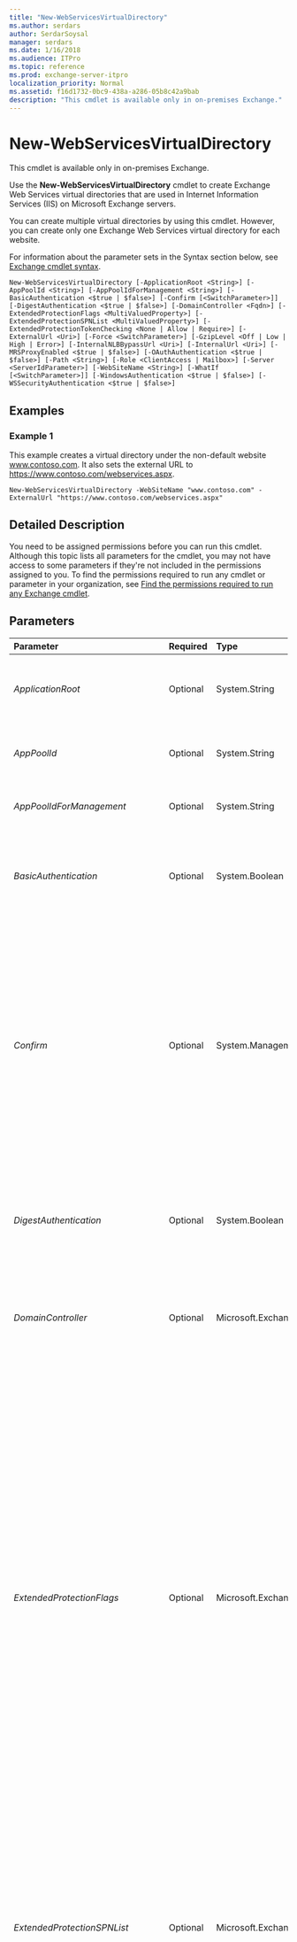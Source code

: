 ```yaml
---
title: "New-WebServicesVirtualDirectory"
ms.author: serdars
author: SerdarSoysal
manager: serdars
ms.date: 1/16/2018
ms.audience: ITPro
ms.topic: reference
ms.prod: exchange-server-itpro
localization_priority: Normal
ms.assetid: f16d1732-0bc9-438a-a286-05b8c42a9bab
description: "This cmdlet is available only in on-premises Exchange."
---
```


# New-WebServicesVirtualDirectory

This cmdlet is available only in on-premises Exchange. 
  
Use the **New-WebServicesVirtualDirectory** cmdlet to create Exchange Web Services virtual directories that are used in Internet Information Services (IIS) on Microsoft Exchange servers.
  
You can create multiple virtual directories by using this cmdlet. However, you can create only one Exchange Web Services virtual directory for each website.
  
For information about the parameter sets in the Syntax section below, see [Exchange cmdlet syntax](https://technet.microsoft.com/library/bb123552.aspx). 
  
```
New-WebServicesVirtualDirectory [-ApplicationRoot <String>] [-AppPoolId <String>] [-AppPoolIdForManagement <String>] [-BasicAuthentication <$true | $false>] [-Confirm [<SwitchParameter>]] [-DigestAuthentication <$true | $false>] [-DomainController <Fqdn>] [-ExtendedProtectionFlags <MultiValuedProperty>] [-ExtendedProtectionSPNList <MultiValuedProperty>] [-ExtendedProtectionTokenChecking <None | Allow | Require>] [-ExternalUrl <Uri>] [-Force <SwitchParameter>] [-GzipLevel <Off | Low | High | Error>] [-InternalNLBBypassUrl <Uri>] [-InternalUrl <Uri>] [-MRSProxyEnabled <$true | $false>] [-OAuthAuthentication <$true | $false>] [-Path <String>] [-Role <ClientAccess | Mailbox>] [-Server <ServerIdParameter>] [-WebSiteName <String>] [-WhatIf [<SwitchParameter>]] [-WindowsAuthentication <$true | $false>] [-WSSecurityAuthentication <$true | $false>]

```

## Examples
<a name="Examples"> </a>

### Example 1

This example creates a virtual directory under the non-default website www.contoso.com. It also sets the external URL to https://www.contoso.com/webservices.aspx.
  
```
New-WebServicesVirtualDirectory -WebSiteName "www.contoso.com" -ExternalUrl "https://www.contoso.com/webservices.aspx"
```

## Detailed Description
<a name="DetailedDescription"> </a>

You need to be assigned permissions before you can run this cmdlet. Although this topic lists all parameters for the cmdlet, you may not have access to some parameters if they're not included in the permissions assigned to you. To find the permissions required to run any cmdlet or parameter in your organization, see [Find the permissions required to run any Exchange cmdlet](https://technet.microsoft.com/library/mt432940.aspx).
  
## Parameters
<a name="DetailedDescription"> </a>

|**Parameter**|**Required**|**Type**|**Description**|
|:-----|:-----|:-----|:-----|
| _ApplicationRoot_ <br/> |Optional  <br/> |System.String  <br/> |The _ApplicationRoot_ parameter specifies the metabase path of the virtual directory. By default, this path is the same as the website in which the virtual directory is created. <br/> |
| _AppPoolId_ <br/> |Optional  <br/> |System.String  <br/> |The _AppPoolId_ parameter specifies the IIS application pool in which the virtual directory runs. We recommend that you leave this parameter at its default setting. <br/> |
| _AppPoolIdForManagement_ <br/> |Optional  <br/> |System.String  <br/> |The _AppPoolIdForManagement_ parameter specifies the pool of programs that manages the virtual directory. <br/> |
| _BasicAuthentication_ <br/> |Optional  <br/> |System.Boolean  <br/> | The _BasicAuthentication_ parameter specifies whether Basic authentication is enabled on the virtual directory. Valid values are: <br/>  `$true`: Basic authentication is enabled. This is the default value.  <br/>  `$false`: Basic authentication is disabled.  <br/> |
| _Confirm_ <br/> |Optional  <br/> |System.Management.Automation.SwitchParameter  <br/> | The _Confirm_ switch specifies whether to show or hide the confirmation prompt. How this switch affects the cmdlet depends on if the cmdlet requires confirmation before proceeding. <br/>  Destructive cmdlets (for example, **Remove-\*** cmdlets) have a built-in pause that forces you to acknowledge the command before proceeding. For these cmdlets, you can skip the confirmation prompt by using this exact syntax: `-Confirm:$false`.  <br/>  Most other cmdlets (for example, **New-\*** and **Set-\*** cmdlets) don't have a built-in pause. For these cmdlets, specifying the _Confirm_ switch without a value introduces a pause that forces you acknowledge the command before proceeding. <br/> |
| _DigestAuthentication_ <br/> |Optional  <br/> |System.Boolean  <br/> | The _DigestAuthentication_ parameter specifies whether Digest authentication is enabled on the virtual directory. Valid values are: <br/>  `$true`: Digest authentication is enabled.  <br/>  `$false`: Digest authentication is disabled. This is the default value.  <br/> |
| _DomainController_ <br/> |Optional  <br/> |Microsoft.Exchange.Data.Fqdn  <br/> |The _DomainController_ parameter specifies the domain controller that's used by this cmdlet to read data from or write data to Active Directory. You identify the domain controller by its fully qualified domain name (FQDN). For example, `dc01.contoso.com`.  <br/> |
| _ExtendedProtectionFlags_ <br/> |Optional  <br/> |Microsoft.Exchange.Data.MultiValuedProperty  <br/> | The _ExtendedProtectionFlags_ parameter specifies custom settings for Extended Protection for Authentication on the virtual directory. Valid values are: <br/>  `None`: This is the default setting.  <br/>  `AllowDotlessSPN`: Required if you want to use Service Principal Name (SPN) values that don't contain FQDNs (for example,  `HTTP/ContosoMail` instead of `HTTP/mail.contoso.com`). You specify SPNs with the _ExtendedProtectionSPNList_ parameter. This setting makes Extended Protection for Authentication less secure because dotless certificates aren't unique, so it isn't possible to ensure that the client-to-proxy connection was established over a secure channel. <br/>  `NoServiceNameCheck`: The SPN list isn't checked to validate a channel binding token. This setting makes Extended Protection for Authentication less secure. We generally don't recommend this setting.  <br/>  `Proxy`: A proxy server is responsible for terminating the SSL channel. To use this setting, you need to register an SPN by using the _ExtendedProtectionSPNList_ parameter. <br/>  `ProxyCoHosting`: HTTP and HTTPS traffic may be accessing the virtual directory, and a proxy server is located between at least some of the clients and the Client Access services on the Exchange server.  <br/> |
| _ExtendedProtectionSPNList_ <br/> |Optional  <br/> |Microsoft.Exchange.Data.MultiValuedProperty  <br/> | The _ExtendedProtectionSPNList_ parameter specifies a list of valid Service Principal Names (SPNs) if you're using Extended Protection for Authentication on the virtual directory. Valid values are: <br/>  `$null`: This is the default value.  <br/> **Single SPN or comma delimited list of valid SPNs**: The SPN value format is  `<protocol>/<FQDN>`. For example,  `HTTP/mail.contoso.com`. To add an SPN that's not an FQDN (for example,  `HTTP/ContosoMail`), you also need to use the  `AllowDotlessSPN` value for the _ExtendedProtectionFlags_ parameter. <br/> |
| _ExtendedProtectionTokenChecking_ <br/> |Optional  <br/> |Microsoft.Exchange.Data.Directory.SystemConfiguration.ExtendedProtectionTokenCheckingMode  <br/> | The _ExtendedProtectionTokenChecking_ parameter defines how you want to use Extended Protection for Authentication on the virtual directory. Extended Protection for Authentication isn't enabled by default. Valid values are: <br/>  `None`: Extended Protection for Authentication isn't be used on the virtual directory. This is the default value.  <br/>  `Allow`: Extended Protection for Authentication is used for connections between clients and the virtual directory if both the client and server support it. Connections that don't support Extended Protection for Authentication will work, but may not be as secure as connections that use Extended Protection for Authentication.  <br/>  `Require`: Extended Protection for Authentication is used for all connections between clients and the virtual directory. If either the client or server doesn't support it, the connection will fail. If you use this value, you also need to set an SPN value for the _ExtendedProtectionSPNList_ parameter. <br/> **Note**:  <br/>  If you use the value `Allow` or `Require`, and you have a proxy server between the client and the Client Access services on the Mailbox server that's configured to terminate the client-to-proxy SSL channel, you also need to configure one or more Service Principal Names (SPNs) by using the _ExtendedProtectionSPNList_ parameter. <br/> |
| _ExternalUrl_ <br/> |Optional  <br/> |System.Uri  <br/> |The _ExternalURL_ parameter specifies the URL that's used to connect to the virtual directory from outside the firewall. <br/> This setting is important when Secure Sockets Layer (SSL) is used.  <br/> |
| _Force_ <br/> |Optional  <br/> |System.Management.Automation.SwitchParameter  <br/> |The _Force_ switch specifies whether to suppress warning or confirmation messages. You can use this switch to run tasks programmatically where prompting for administrative input is inappropriate. You don't need to specify a value with this switch. <br/> |
| _GzipLevel_ <br/> |Optional  <br/> |Microsoft.Exchange.Data.Directory.SystemConfiguration.GzipLevel  <br/> | The _GzipLevel_ parameter sets the Gzip configuration for the Exchange Web Services virtual directory. Valid values are: <br/>  `Off`: No compression.  <br/>  `Low`: Static compression only. This is the default value. This value has the same result as the  `Off` value, because Exchange Web Services content is dynamic. <br/>  `High`: Static and dynamic compression. Content from Exchange Web Services is compressed if clients indicate support for Gzip compression in their requests.  <br/>  `Error`: Identifies errors in the Gzip compression configuration.  <br/> |
| _InternalNLBBypassUrl_ <br/> |Optional  <br/> |System.Uri  <br/> |The _InternalNLBBypassUrl_ parameter specifies the URL of the Exchange server that has the Client Access server role installed, regardless of whether it's behind a Network Load Balancing (NLB) array or not. <br/> When you set the _InternalUrl_ parameter to the URL of the NLB array, you should set the _InternalNLBBypassUrl_ parameter to the URL of the Client Access server itself. <br/> |
| _InternalUrl_ <br/> |Optional  <br/> |System.Uri  <br/> |The _InternalURL_ parameter specifies the URL that's used to connect to the virtual directory from inside the firewall. <br/> This setting is important when SSL is used.  <br/> |
| _MRSProxyEnabled_ <br/> |Optional  <br/> |System.Boolean  <br/> |The _MRSProxyEnabled_ parameter specifies whether to enable MRSProxy for the Mailbox server. MRSProxy is a service that runs on Mailbox servers in a remote forest and helps to proxy a mailbox move. For more information, see[Mailbox Moves in Exchange 2013](https://technet.microsoft.com/library/9c0a0bc9-2a39-4cf0-aa6e-6e5ef3fd38b5.aspx).  <br/> |
| _OAuthAuthentication_ <br/> |Optional  <br/> |System.Boolean  <br/> | The _OAuthAuthentication_ parameter specifies whether OAuth authentication is enabled on the virtual directory. Valid values are: <br/>  `$true`: OAuth authentication is enabled. This is the default value.  <br/>  `$false`: OAuth authentication is disabled.  <br/> |
| _Path_ <br/> |Optional  <br/> |System.String  <br/> |The _Path_ parameter sets the path of the virtual directory in the metabase. <br/> |
| _Role_ <br/> |Optional  <br/> |Microsoft.Exchange.Management.SystemConfigurationTasks.VirtualDirectoryRole  <br/> | The _Role_ parameter species the configuration for the virtual directory. Valid values are: <br/>  `ClientAccess`: Configure the virtual directory for the Client Access (frontend) services on the Mailbox server.  <br/>  `Mailbox`: Configure the virtual directory for the backend services on the Mailbox server.  <br/>  Client connections are proxied from the Client Access services to the backend services on local or remote Mailbox servers. Clients don't connect directly to the backend services. <br/> |
| _Server_ <br/> |Optional  <br/> |Microsoft.Exchange.Configuration.Tasks.ServerIdParameter  <br/> | The _Server_ parameter specifies the Exchange server that hosts the virtual directory. You can use any value that uniquely identifies the server. For example: <br/>  Name <br/>  FQDN <br/>  Distinguished name (DN) <br/> **ExchangeLegacyDN** <br/> |
| _WebSiteName_ <br/> |Optional  <br/> |System.String  <br/> |The _WebSiteName_ parameter specifies the name of the website under which to create the virtual directory. This parameter shouldn't be used when you're creating a virtual directory under the default website. <br/> |
| _WhatIf_ <br/> |Optional  <br/> |System.Management.Automation.SwitchParameter  <br/> |The _WhatIf_ switch simulates the actions of the command. You can use this switch to view the changes that would occur without actually applying those changes. You don't need to specify a value with this switch. <br/> |
| _WindowsAuthentication_ <br/> |Optional  <br/> |System.Boolean  <br/> | The _WindowsAuthentication_ parameter specifies whether Integrated Windows authentication is enabled on the virtual directory. Valid values are: <br/>  `$true`: Integrated Windows authentication is enabled. This is the default value.  <br/>  `$false`: Integrated Windows authentication is disabled.  <br/> |
| _WSSecurityAuthentication_ <br/> |Optional  <br/> |System.Boolean  <br/> | The _WSSecurityAuthentication_ parameter specifies whether WS-Security (Web Services Security) authentication is enabled on the virtual directory. Valid values are: <br/>  `$true`: WS-Security authentication is enabled. This is the default value.  <br/>  `$false`: WS-Security authentication is disabled.  <br/> |
   
## Input Types
<a name="InputTypes"> </a>

To see the input types that this cmdlet accepts, see [Cmdlet Input and Output Types](http://go.microsoft.com/fwlink/p/?linkId=616387). If the Input Type field for a cmdlet is blank, the cmdlet doesn't accept input data. 
  
## Return Types
<a name="ReturnTypes"> </a>

To see the return types, which are also known as output types, that this cmdlet accepts, see [Cmdlet Input and Output Types](http://go.microsoft.com/fwlink/p/?linkId=616387). If the Output Type field is blank, the cmdlet doesn't return data. 
  

